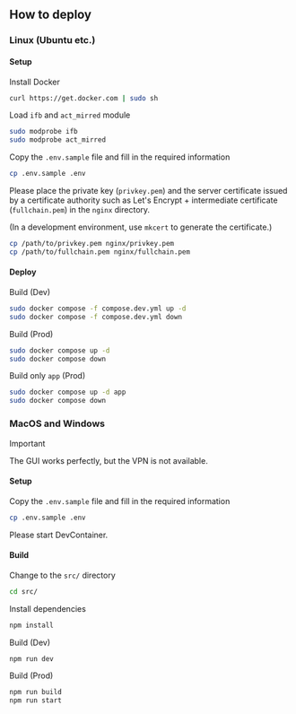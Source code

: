 ## How to deploy

### Linux (Ubuntu etc.)

#### Setup

Install Docker
```sh
curl https://get.docker.com | sudo sh
```

Load `ifb` and `act_mirred` module
```sh
sudo modprobe ifb
sudo modprobe act_mirred
```

Copy the `.env.sample` file and fill in the required information
```sh
cp .env.sample .env
```

Please place the private key (`privkey.pem`) and the server certificate issued by a certificate authority such as Let's Encrypt + intermediate certificate (`fullchain.pem`) in the `nginx` directory.

(In a development environment, use `mkcert` to generate the certificate.)

```sh
cp /path/to/privkey.pem nginx/privkey.pem
cp /path/to/fullchain.pem nginx/fullchain.pem
```

#### Deploy

Build (Dev)
```sh
sudo docker compose -f compose.dev.yml up -d
sudo docker compose -f compose.dev.yml down
```

Build (Prod)
```sh
sudo docker compose up -d
sudo docker compose down
```

Build only `app` (Prod)
```sh
sudo docker compose up -d app
sudo docker compose down
```

### MacOS and Windows

> [!IMPORTANT]
> The GUI works perfectly, but the VPN is not available.

#### Setup

Copy the `.env.sample` file and fill in the required information
```sh
cp .env.sample .env
```

Please start DevContainer.

#### Build

Change to the `src/` directory
```sh
cd src/
```

Install dependencies
```sh
npm install
```

Build (Dev)
```sh
npm run dev
```

Build (Prod)
```sh
npm run build
npm run start
```